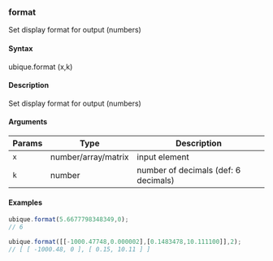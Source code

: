 ### format

Set display format for output (numbers)


#### Syntax

ubique.format (x,k)


#### Description

Set display format for output (numbers)  



#### Arguments

|Params|Type|Description
|---------|----|-----------
|`x` | number/array/matrix | input element
|`k` | number | number of decimals (def: 6 decimals)


#### Examples

```js
ubique.format(5.6677798348349,0);
// 6

ubique.format([[-1000.47748,0.000002],[0.1483478,10.111100]],2);
// [ [ -1000.48, 0 ], [ 0.15, 10.11 ] ]
```

